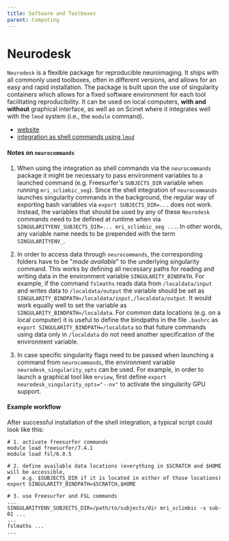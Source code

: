 ```yaml
---
title: Software and Toolboxes
parent: Computing
---
```



# Neurodesk

`Neurodesk` is a flexible package for reproducible neuroimaging. It ships with all commonly used toolboxes, often in different versions, and allows for
an easy and rapid installation. The package is built upon the use of singularity containers which allows for a fixed software environment for each tool
facilitating reproducibility. It can be used on local computers, **with and without** graphical interface, as well as on Scinet where it integrates
well with the `lmod` system (i.e., the `module` command).

* [website](https://www.neurodesk.org/)
* [integration as shell commands using `lmod`](https://www.neurodesk.org/docs/getting-started/neurocommand/hpc/)


#### Notes on `neurocommands`

1. When using the integration as shell commands via the `neurocommands` package it might be necessary to pass environment variables to a launched command
  (e.g. Freesurfer's `SUBJECTS_DIR` variable when running `mri_sclimbic_seg`). Since the shell integration of `neurocommands` launches singularity commands
  in the background, the regular way of exporting bash variables via `export SUBJECTS_DIR=...` does not work. Instead, the variables that should be used by
  any of these `Neurodesk` commands need to be defined at runtime when via `SINGULARITYENV_SUBJECTS_DIR=... mri_sclimbic_seg ...`. In other words, any variable
  name needs to be prepended with the term `SINGULARITYENV_`.

2. In order to access data through `neurocommands`, the corresponding folders have to be "*made available*" to the underlying singularity command. This works
  by defining all necessary paths for reading and writing data in the environment variable `SINGULARITY_BINDPATH`. For example, if the command `fslmaths` reads
  data from `/localdata/input` and writes data to `/localdata/output` the variable should be set as `SINGULARITY_BINDPATH=/localdata/input,/localdata/output`.
  It would work equally well to set the variable as `SINGULARITY_BINDPATH=/localdata`. For common data locations (e.g. on a local computer) it is useful to
  define the bindpaths in the file `.bashrc` as `export SINGULARITY_BINDPATH=/localdata` so that future commands using data only in `/localdata` do not need
  another specification of the environment variable.

3. In case specific singularity flags need to be passed when launching a command from `neurocommands`, the environment variable `neurodesk_singularity_opts` can
  be used. For example, in order to launch a graphical tool like `mrview`, first define `export neurodesk_singularity_opts="--nv"` to activate the singularity
  GPU support.


#### Example workflow

After successful installation of the shell integration, a typical script could look like this:
```
# 1. activate freesurfer commands
module load freesurfer/7.4.1
module load fsl/6.0.5

# 2. define available data locations (everything in $SCRATCH and $HOME will be accessible,
#    e.g. $SUBJECTS_DIR if it is located in either of those locations)
export SINGULARITY_BINDPATH=$SCRATCH,$HOME

# 3. use Freesurfer and FSL commands
...
SINGULARITYENV_SUBJECTS_DIR=/path/to/subjects/dir mri_sclimbic -s sub-01 ...
...
fslmaths ...
...
```
